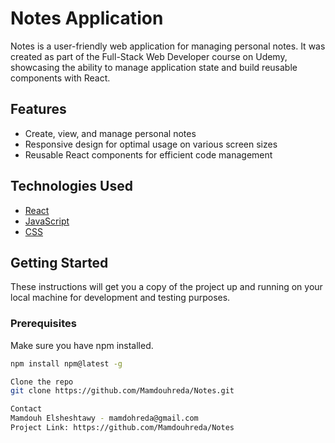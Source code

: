 # Notes Application

Notes is a user-friendly web application for managing personal notes. It was created as part of the Full-Stack Web Developer course on Udemy, showcasing the ability to manage application state and build reusable components with React.

## Features

- Create, view, and manage personal notes
- Responsive design for optimal usage on various screen sizes
- Reusable React components for efficient code management

## Technologies Used

- [React](https://reactjs.org/)
- [JavaScript](https://www.javascript.com/)
- [CSS](https://developer.mozilla.org/en-US/docs/Web/CSS)

## Getting Started

These instructions will get you a copy of the project up and running on your local machine for development and testing purposes.

### Prerequisites

Make sure you have npm installed.

```bash
npm install npm@latest -g

Clone the repo
git clone https://github.com/Mamdouhreda/Notes.git

Contact
Mamdouh Elsheshtawy - mamdohreda@gmail.com
Project Link: https://github.com/Mamdouhreda/Notes

